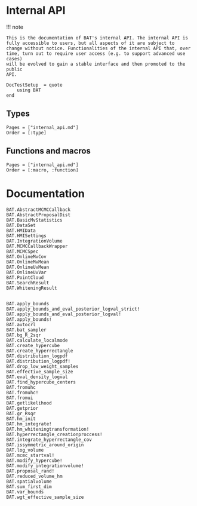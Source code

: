 # Internal API

!!! note

    This is the documentation of BAT's internal API. The internal API is
    fully accessible to users, but all aspects of it are subject to
    change without notice. Functionalities of the internal API that, over
    time, turn out to require user access (e.g. to support advanced use cases)
    will be evolved to gain a stable interface and then promoted to the public
    API.

```@meta
DocTestSetup  = quote
    using BAT
end
```

## Types

```@index
Pages = ["internal_api.md"]
Order = [:type]
```

## Functions and macros

```@index
Pages = ["internal_api.md"]
Order = [:macro, :function]
```

# Documentation

```@docs
BAT.AbstractMCMCCallback
BAT.AbstractProposalDist
BAT.BasicMvStatistics
BAT.DataSet
BAT.HMIData
BAT.HMISettings
BAT.IntegrationVolume
BAT.MCMCCallbackWrapper
BAT.MCMCSpec
BAT.OnlineMvCov
BAT.OnlineMvMean
BAT.OnlineUvMean
BAT.OnlineUvVar
BAT.PointCloud
BAT.SearchResult
BAT.WhiteningResult


BAT.apply_bounds
BAT.apply_bounds_and_eval_posterior_logval_strict!
BAT.apply_bounds_and_eval_posterior_logval!
BAT.apply_bounds!
BAT.autocrl
BAT.bat_sampler
BAT.bg_R_2sqr
BAT.calculate_localmode
BAT.create_hypercube
BAT.create_hyperrectangle
BAT.distribution_logpdf
BAT.distribution_logpdf!
BAT.drop_low_weight_samples
BAT.effective_sample_size
BAT.eval_density_logval
BAT.find_hypercube_centers
BAT.fromuhc
BAT.fromuhc!
BAT.fromui
BAT.getlikelihood
BAT.getprior
BAT.gr_Rsqr
BAT.hm_init
BAT.hm_integrate!
BAT.hm_whiteningtransformation!
BAT.hyperrectangle_creationproccess!
BAT.integrate_hyperrectangle_cov
BAT.issymmetric_around_origin
BAT.log_volume
BAT.mcmc_startval!
BAT.modify_hypercube!
BAT.modify_integrationvolume!
BAT.proposal_rand!
BAT.reduced_volume_hm
BAT.spatialvolume
BAT.sum_first_dim
BAT.var_bounds
BAT.wgt_effective_sample_size
```
